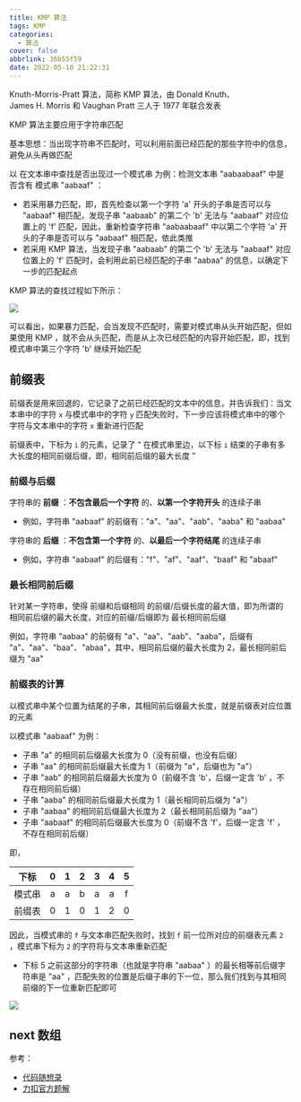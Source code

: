 ```yaml
---
title: KMP 算法
tags: KMP
categories:
  - 算法
cover: false
abbrlink: 36b55f59
date: 2022-05-10 21:22:31
---
```


Knuth-Morris-Pratt 算法，简称 KMP 算法，由 Donald Knuth、James H. Morris 和 Vaughan Pratt 三人于 1977 年联合发表

KMP 算法主要应用于字符串匹配

基本思想：当出现字符串不匹配时，可以利用前面已经匹配的那些字符中的信息，避免从头再做匹配

以 在文本串中查找是否出现过一个模式串 为例：检测文本串 "aabaabaaf" 中是否含有 模式串 "aabaaf" ：
 - 若采用暴力匹配，即，首先检查以第一个字符 'a' 开头的子串是否可以与 "aabaaf" 相匹配，发现子串 "aabaab" 的第二个 'b' 无法与 "aabaaf" 对应位置上的 'f' 匹配，因此，重新检查字符串 "aabaabaaf" 中以第二个字符 'a' 开头的子串是否可以与 "aabaaf" 相匹配，依此类推
 - 若采用 KMP 算法，当发现子串 "aabaab" 的第二个 'b' 无法与 "aabaaf" 对应位置上的 'f' 匹配时，会利用此前已经匹配的子串 "aabaa" 的信息，以确定下一步的匹配起点

KMP 算法的查找过程如下所示：

![](https://code-thinking.cdn.bcebos.com/gifs/KMP%E7%B2%BE%E8%AE%B21.gif)

可以看出，如果暴力匹配，会当发现不匹配时，需要对模式串从头开始匹配，但如果使用 KMP ，就不会从头匹配，而是从上次已经匹配的内容开始匹配，即，找到模式串中第三个字符 'b' 继续开始匹配

## 前缀表

前缀表是用来回退的，它记录了之前已经匹配的文本中的信息，并告诉我们：当文本串中的字符 `x` 与模式串中的字符 `y` 匹配失败时，下一步应该将模式串中的哪个字符与文本串中的字符 `x` 重新进行匹配

[^_^]: 被注释掉了

    例如，文本串字符 `b` 与模式串 `f` 不匹配时，前缀表会告知，应将模式串中的 `b` 与文本串的 `b` 进行匹配
    - 因为模式串字符 `f` 前面的 "aa" 与文本串字符 `b` 前面的 "aa" 是匹配的，而模式串字符 `b` 前面也有一个 "aa" ，因此，模式串字符 `b` 前面的 "aa" 也可以与文本串字符 `b` 前面的 "aa" 相匹配，故而可以将这两个 "aa" 进行匹配，并检查 "aa" 后面的对应字符是否匹配

    对应的，这也就是前缀表的工作原理：匹配失败位置前一位的前缀表元素，记录了匹配成功子串（`"aabaa"`）的最长相同前后缀（`"aa"`）的长度（`2`），该长度对应的位置，即为下一步匹配的起点（将模式串下标为 `2` 的字符与文本串的 `b` 匹配）

前缀表中，下标为 `i` 的元素，记录了 “ 在模式串里边，以下标 `i` 结束的子串有多大长度的相同前缀后缀，即，相同前后缀的最大长度 ”

### 前缀与后缀

字符串的 **前缀** ：**不包含最后一个字符** 的、**以第一个字符开头** 的连续子串
 - 例如，字符串 "aabaaf" 的前缀有："a"、"aa"、"aab"、"aaba" 和 "aabaa"

字符串的 **后缀** ：**不包含第一个字符** 的、**以最后一个字符结尾** 的连续子串
 - 例如，字符串 "aabaaf" 的后缀有："f"、"af"、"aaf"、"baaf" 和 "abaaf"

### 最长相同前后缀

针对某一字符串，使得 前缀和后缀相同 的前缀/后缀长度的最大值，即为所谓的 相同前后缀的最大长度，对应的前缀/后缀即为 最长相同前后缀

例如，字符串 "aabaa" 的前缀有 "a"、"aa"、"aab"、"aaba"，后缀有 "a"、"aa"、"baa"、"abaa"，其中，相同前后缀的最大长度为 2，最长相同前后缀为 "aa"


### 前缀表的计算

以模式串中某个位置为结尾的子串，其相同前后缀最大长度，就是前缀表对应位置的元素

以模式串 "aabaaf" 为例：

 - 子串 "a" 的相同前后缀最大长度为 0（没有前缀，也没有后缀）
 - 子串 "aa" 的相同前后缀最大长度为 1（前缀为 "a"，后缀也为 "a"）
 - 子串 "aab" 的相同前后缀最大长度为 0（前缀不含 'b'，后缀一定含 'b' ，不存在相同前后缀）
 - 子串 "aaba" 的相同前后缀最大长度为 1（最长相同前后缀为 "a"）
 - 子串 "aabaa" 的相同前后缀最大长度为 2（最长相同前后缀为 "aa"）
 - 子串 "aabaaf" 的相同前后缀最大长度为 0（前缀不含 'f'，后缀一定含 'f' ，不存在相同前后缀）

即，

| 下标 | 0 | 1 | 2 | 3 | 4 | 5 |
| :-: | :-: | :-: | :-: | :-: | :-: | :-: |
| 模式串 | a | a | b | a | a | f |
| 前缀表 | 0 | 1 | 0 | 1 | 2 | 0 |

因此，当模式串的 `f` 与文本串匹配失败时，找到 `f` 前一位所对应的前缀表元素 `2` ，模式串下标为 `2` 的字符将与文本串重新匹配
 - 下标 5 之前这部分的字符串（也就是字符串 "aabaa" ）的最长相等前后缀字符串是 "aa" ，匹配失败的位置是后缀子串的下一位，那么我们找到与其相同前缀的下一位重新匹配即可

![](https://code-thinking.cdn.bcebos.com/gifs/KMP%E7%B2%BE%E8%AE%B22.gif)

## next 数组


参考：
 - [代码随想录](https://www.programmercarl.com/0028.%E5%AE%9E%E7%8E%B0strStr.html)
 - [力扣官方题解](https://leetcode.cn/problems/implement-strstr/solution/shi-xian-strstr-by-leetcode-solution-ds6y/)